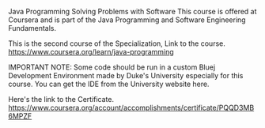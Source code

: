 Java Programming Solving Problems with Software
This course is offered at Coursera and is part of the Java Programming and Software Engineering Fundamentals.

This is the second course of the Specialization, Link to the course.
https://www.coursera.org/learn/java-programming

IMPORTANT NOTE:
Some code should be run in a custom Bluej Development Environment made by Duke's University especially for this course. You can get the IDE from the University website here.

 Here's the link to the Certificate.
 https://www.coursera.org/account/accomplishments/certificate/PQQD3MB6MPZF
